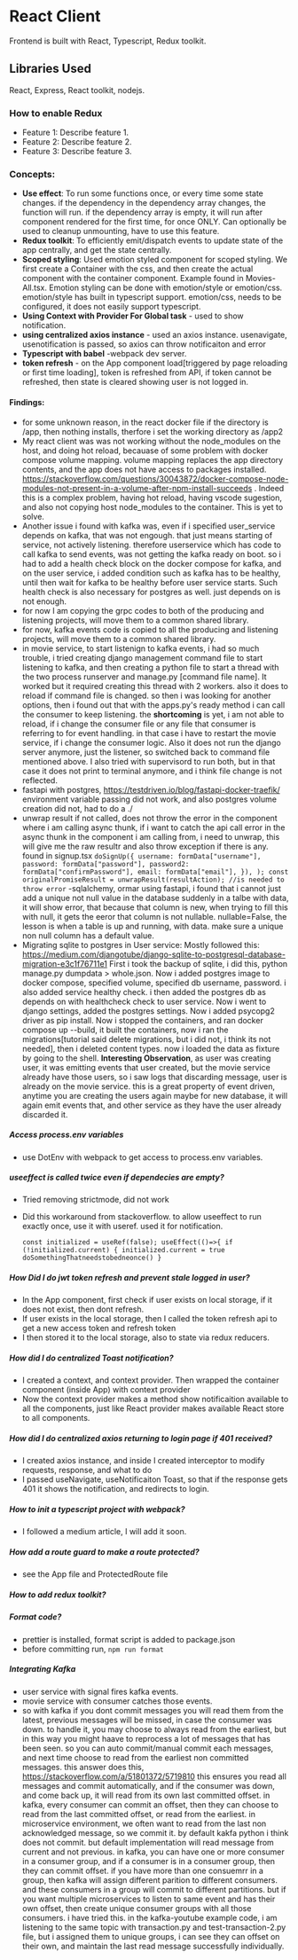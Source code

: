 # React Client

Frontend is built with React, Typescript, Redux toolkit.

<!-- ## means these are Subheadings, will be included in the sphinx home page, ### or more # are not included -->
## Libraries Used

React, Express, React toolkit, nodejs.

### How to enable Redux

- Feature 1: Describe feature 1.
- Feature 2: Describe feature 2.
- Feature 3: Describe feature 3.

### Concepts:
- **Use effect**: To run some functions once, or every time some state changes. if the dependency in the dependency array changes, the function will run. if the dependency array is empty, it will run after component rendered for the first time, for once ONLY. Can optionally be used to cleanup unmounting, have to use this feature.
- **Redux toolkit**: To efficiently emit/dispatch events to update state of the app centrally, and get the state centrally.
- **Scoped styling**: Used emotion styled component for scoped styling. We first create a Container with the css, and then create the actual component with the container component. Example found in Movies-All.tsx. Emotion styling can be done with emotion/style or emotion/css. emotion/style has built in typescript support. emotion/css, needs to be configured, it does not easily support typescript.
- **Using Context with Provider For Global task** - used to show notification.
- **using centralized axios instance** - used an axios instance. usenavigate, usenotification is passed, so axios can throw
notificaiton and error
- **Typescript with babel** -webpack dev server.
- **token refresh** - on the App component load[triggered by page reloading or first time loading], token is refreshed from API, if token cannot be refreshed, then
state is cleared showing user is not logged in.

#### Findings:
- for some unknown reason, in the react docker file if the directory is /app, then nothing installs, therfore
i set the working directory as /app2
- My react client was was not working without the node_modules on the host, and doing hot reload,
becauase of some problem with docker compose volume mapping. volume mapping replaces the app directory
contents, and the app does not have access to packages installed. https://stackoverflow.com/questions/30043872/docker-compose-node-modules-not-present-in-a-volume-after-npm-install-succeeds . Indeed this is a complex problem, having hot reload, having vscode sugestion, and also not copying host node_modules to the container. This is yet to solve.
- Another issue i found with kafka was, even if i specified user_service depends on kafka, that was not engough. that just means starting of service, not actively listening. therefore userservice which has code to call kafka to send events, was not getting the kafka ready on boot. so i had to add a health check block on the docker compose for kafka, and on the user service, i added condition such as kafka has to be healthy, until then wait for kafka to be healthy before user service starts. Such health check is also necessary for postgres as well. just depends on is not enough.
- for now I am copying the grpc codes to both of the producing and listening projects, will move them to a common shared library.
- for now, kafka events code is copied to all the producing and listening projects, will move them to a common shared library.
- in movie service, to start listenign to kafka events, i had so much trouble, i tried creating django management command file to start listening to kafka, and then creating a python file to start a thread with the two process runserver and manage.py [command file name]. It worked but it required creating this thread with 2 workers. also it does to reload if command file is changed.
so then i was looking for another options, then i found out that with the apps.py's ready method i can call the consumer to keep listening. the **shortcoming** is yet, i am not able to reload, if i change the consumer file or any file that consumer is referring to for event handling. in that case i have to restart the movie service, if i change the consumer logic. Also it does not run the django server anymore, just the listener, so switched back to command file mentioned above.
I also tried with supervisord to run both, but in that case it does not print to terminal anymore, and i think file change is not reflected.
- fastapi with postgres, https://testdriven.io/blog/fastapi-docker-traefik/
environment variable passing did not work, and also postgres volume creation did not, had to do a ./
- unwrap result if not called, does not throw the error in the component where i am calling async thunk,
if i want to catch the api call error in the async thunk in the component i am calling from, i need to unwrap, this will give me the raw resultr and also throw exception if there is any.
found in signup.tsx
`doSignUp({
          username: formData["username"],
          password: formData["password"],
          password2: formData["confirmPassword"],
          email: formData["email"],
        }),
      );
      const originalPromiseResult = unwrapResult(resultAction); //is needed to throw error`
-sqlalchemy, ormar using fastapi, i found that i cannot just add a unique not null value in the database
suddenly in a talbe with data, it will show error, that because that column is new, when trying to fill this with null, it gets the eeror that column is not nullable. nullable=False, the lesson is when a table is up and running, with data. make sure a unique non null column has a default value. 
- Migrating sqlite to postgres in User service: Mostly followed this: https://medium.com/djangotube/django-sqlite-to-postgresql-database-migration-e3c1f76711e1 First i took the backup of sqlite, i did this, python manage.py dumpdata > whole.json. Now i added postgres image to docker compose, specified volume, specified db username, password. i also added service healthy check. i then added the postgres db as depends on with healthcheck check to user service. Now i went to django settings, added the postgres settings. Now i added psycopg2 driver as pip install. Now i stopped the containers, and ran docker compose up --build, it built the containers, now i ran the migrations[tutorial said delete migrations, but i did not, i think its not needed], then i deleted content types. now i loaded the data as fixture by going to the shell. **Interesting Observation**, as user was creating user, it was emitting events that user created, but the movie service already have those users, so i saw logs that discarding message, user is already on the movie service. this is a great property of event driven, anytime you are creating the users again maybe for new database, it will again emit events that, and other service as they have the user already discarded it. 

##### Access process.env variables
- use DotEnv with webpack to get access to process.env variables.

##### useeffect is called twice even if dependecies are empty?
- Tried removing strictmode, did not work
- Did this workaround from stackoverflow. to allow useeffect to run exactly once, use it with useref. used it for notification.

  ``const initialized = useRef(false);
  useEffect(()=>{
    if (!initialized.current) {
      initialized.current = true
      doSomethingThatneedstobedneonce()
    }``

##### How Did I do jwt token refresh and prevent stale logged in user?
- In the App component, first check if user exists on local storage, if it does not exist, then dont refresh.
- If user exists in the local storage, then I called the token refresh api to get a new access token and refresh token
- I then stored it to the local storage, also to state via redux reducers.

##### How did I do centralized Toast notification?
- I created a context, and context provider. Then wrapped the container component (inside App) with context provider
- Now the context provider makes a method show notificaition available to all the components, just like React provider
makes available React store to all components.

##### How did I do centralized axios returning to login page if 401 received?
- I created axios instance, and inside I created interceptor to modify requests, response, and what to do
- I passed useNavigate, useNotificaiton Toast, so that if the response gets 401 it shows the notification, and redirects to login.

##### How to init a typescript project with webpack?
- I followed a medium article, I will add it soon.

##### How add a route guard to make a route protected?
- see the App file and ProtectedRoute file

##### How to add redux toolkit?

##### Format code?
- prettier is installed, format script is added to package.json
- before committing run, `npm run format`

##### Integrating Kafka
- user service with signal fires kafka events.
- movie service with consumer catches those events.
- so with kafka if you dont commit messages you will read them from the latest, previous messages will be missed, in case the consumer was down. to handle it, you may choose to always read from the earliest, but in this way you might haave to reprocess a lot of messages that has been seen. so you can auto commit/manual commit each messages, and next time choose to read from the earliest non committed messages. this answer does this,
https://stackoverflow.com/a/51801372/5719810 this ensures you read all messages and commit automatically, and if the consumer was down, and come back up, it will read from its own last committed offset. 
in kafka, every consumer can commit an offset, then they can choose to read from the last committed offset, or read from the earliest. in microservice environment, we often want to read from the last non acknowledged message, so we commit it.
by default kakfa python i think does not commit.  but default implementation will read message from current and not previous. in kafka, you can have one or more consumer in a consumer group, and if a consumer is in a consumer group, then they can commit offset. if you have more than one consuemrr in a group, then kafka will assign different parition to different consumers. and these consumers in a group will commit to different partitions. but if you want multiple microservices to listen to same event and has their own offset, then create unique consumer groups with all those consumers. i have tried this. in the kafka-youtube example code, i am listening to the same topic with transaction.py and test-transaction-2.py file, but i assigned them to unique groups, i can see they can offset on their own, and maintain the last read message successfully individually.